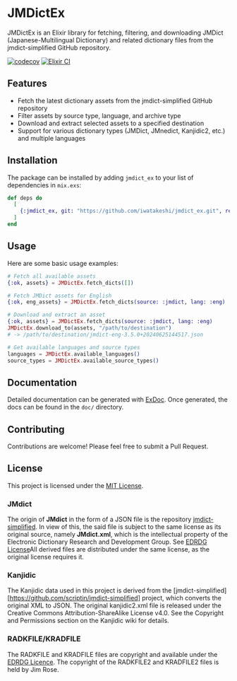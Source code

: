 # JMDictEx

JMDictEx is an Elixir library for fetching, filtering, and downloading JMDict (Japanese-Multilingual Dictionary) and related dictionary files from the jmdict-simplified GitHub repository.

[![codecov](https://codecov.io/gh/iwatakeshi/jmdict_ex/graph/badge.svg?token=5XYXSI97PO)](https://codecov.io/gh/iwatakeshi/jmdict_ex)
[![Elixir CI](https://github.com/iwatakeshi/jmdict_ex/actions/workflows/elixir.yml/badge.svg)](https://github.com/iwatakeshi/jmdict_ex/actions/workflows/elixir.yml)
## Features

- Fetch the latest dictionary assets from the jmdict-simplified GitHub repository
- Filter assets by source type, language, and archive type
- Download and extract selected assets to a specified destination
- Support for various dictionary types (JMDict, JMnedict, Kanjidic2, etc.) and multiple languages

## Installation

The package can be installed by adding `jmdict_ex` to your list of dependencies in `mix.exs`:

```elixir
def deps do
  [
    {:jmdict_ex, git: "https://github.com/iwatakeshi/jmdict_ex.git", ref: "main" }
  ]
end
```

## Usage

Here are some basic usage examples:

```elixir
# Fetch all available assets
{:ok, assets} = JMDictEx.fetch_dicts([])

# Fetch JMDict assets for English
{:ok, eng_assets} = JMDictEx.fetch_dicts(source: :jmdict, lang: :eng)

# Download and extract an asset
{:ok, assets} = JMDictEx.fetch_dicts(source: :jmdict, lang: :eng)
JMDictEx.download_to(assets, "/path/to/destination")
# -> /path/to/destination/jmdict-eng-3.5.0+20240625144517.json

# Get available languages and source types
languages = JMDictEx.available_languages()
source_types = JMDictEx.available_source_types()
```

## Documentation

Detailed documentation can be generated with [ExDoc](https://github.com/elixir-lang/ex_doc). Once generated, the docs can be found in the `doc/` directory.

## Contributing

Contributions are welcome! Please feel free to submit a Pull Request.

## License

This project is licensed under the [MIT License](LICENSE.md).

### JMdict

The origin of **JMdict** in the form of a JSON file is the repository [jmdict-simplified][jmdict-simplified].
In view of this, the said file is subject to the same license as its original source, namely **JMdict.xml**,
which is the intellectual property of the Electronic Dictionary Research and Development Group. 
See [EDRDG License][EDRDG-license]All derived files are distributed under the same license, as the original license requires it.

### Kanjidic
The Kanjidic data used in this project is derived from the [jmdict-simplified][https://github.com/scriptin/jmdict-simplified] project, which converts the original XML to JSON. The original kanjidic2.xml file is released under the Creative Commons Attribution-ShareAlike License v4.0. See the Copyright and Permissions section on the Kanjidic wiki for details.

### RADKFILE/KRADFILE

The RADKFILE and KRADFILE files are copyright and available under the [EDRDG Licence][EDRDG-license].
The copyright of the RADKFILE2 and KRADFILE2 files is held by Jim Rose.

[jmdict-simplified]: https://github.com/scriptin/jmdict-simplified
[EDRDG-license]: http://www.edrdg.org/edrdg/licence.html
[Apache-2.0]: http://www.apache.org/licenses/LICENSE-2.0
[CC-BY-SA-4]: http://creativecommons.org/licenses/by-sa/4.0